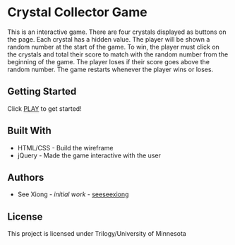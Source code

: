 # Crystal Collector Game
This is an interactive game.
There are four crystals displayed as buttons on the page. Each crystal has a hidden value.
The player will be shown a random number at the start of the game.
To win, the player must click on the crystals and total their score to match with the random number from the beginning of the game.
The player loses if their score goes above the random number.
The game restarts whenever the player wins or loses.

## Getting Started
Click [PLAY](https://seeseexiong.github.io/unit-4-game/) to get started!

## Built With
* HTML/CSS - Build the wireframe
* jQuery - Made the game interactive with the user

## Authors
* See Xiong - _initial work_ - [seeseexiong]( https://github.com/seeseexiong)

## License
This project is licensed under Trilogy/University of Minnesota
